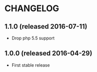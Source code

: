 # CHANGELOG

## 1.1.0 (released 2016-07-11)

- Drop php 5.5 support

## 1.0.0 (released 2016-04-29)

- First stable release
